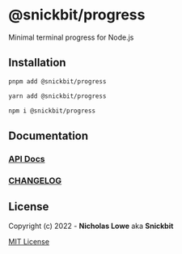 # @snickbit/progress

<!--START_SECTION:readmes-description-->

Minimal terminal progress for Node.js

<!--END_SECTION:readmes-description-->

## Installation
```bash
pnpm add @snickbit/progress
```

```bash
yarn add @snickbit/progress
```

```bash
npm i @snickbit/progress
```

## Documentation

### [API Docs](../../README.md)

### [CHANGELOG](CHANGELOG.md)

## License

Copyright (c) 2022 - **Nicholas Lowe** aka **Snickbit**

[MIT License](../../LICENSE)
